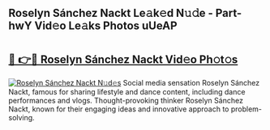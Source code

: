 ## Roselyn Sánchez Nackt Le𝚊k𝚎d N𝚞𝚍e - Part-hwY Vid𝚎o Le𝚊ks Photos uUeAP

# <h2><a href="http://fb19psc.evod.top/?m=Roselyn+S%c3%a1nchez+Nackt">🔗 👉🔴 Roselyn Sánchez Nackt Vid𝚎o Ph𝚘t𝚘s</a></h2>

[![Roselyn Sánchez Nackt N𝚞d𝚎s](https://i.imgur.com/8V9OHl7.gif)](http://fb19psc.evod.top/?m=Roselyn+S%c3%a1nchez+Nackt)
Social media sensation Roselyn Sánchez Nackt, famous for sharing lifestyle and dance content, including dance performances and vlogs. Thought-provoking thinker Roselyn Sánchez Nackt, known for their engaging ideas and innovative approach to problem-solving. 
